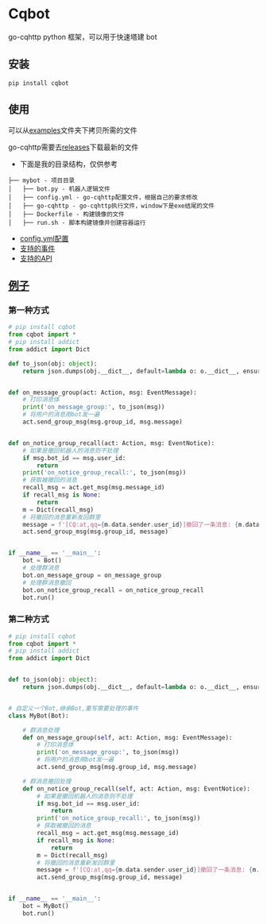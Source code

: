 # Cqbot

go-cqhttp python 框架，可以用于快速塔建 bot

## 安装

```shell
pip install cqbot
```

## 使用

可以从[examples](examples)文件夹下拷贝所需的文件

go-cqhttp需要去[releases](https://github.com/Mrs4s/go-cqhttp/releases)下载最新的文件

- 下面是我的目录结构，仅供参考

```
├── mybot - 项目目录
│   ├── bot.py - 机器人逻辑文件
│   ├── config.yml - go-cqhttp配置文件，根据自己的要求修改
│   ├── go-cqhttp - go-cqhttp执行文件，window下是exe结尾的文件
│   ├── Dockerfile - 构建镜像的文件
│   ├── run.sh - 脚本构建镜像并创建容器运行
```

- [config.yml配置](https://docs.go-cqhttp.org/guide/config.html#%E9%85%8D%E7%BD%AE%E4%BF%A1%E6%81%AF)
- [支持的事件](https://docs.go-cqhttp.org/event)
- [支持的API](https://docs.go-cqhttp.org/api)

## [例子](./examples)

### 第一种方式

```python
# pip install cqbot
from cqbot import *
# pip install addict
from addict import Dict

def to_json(obj: object):
    return json.dumps(obj.__dict__, default=lambda o: o.__dict__, ensure_ascii=False)


def on_message_group(act: Action, msg: EventMessage):
    # 打印消息体
    print('on_message_group:', to_json(msg))
    # 将用户的消息用bot发一遍
    act.send_group_msg(msg.group_id, msg.message)


def on_notice_group_recall(act: Action, msg: EventNotice):
    # 如果是撤回机器人的消息则不处理
    if msg.bot_id == msg.user_id:
        return
    print('on_notice_group_recall:', to_json(msg))
    # 获取被撤回的消息
    recall_msg = act.get_msg(msg.message_id)
    if recall_msg is None:
        return
    m = Dict(recall_msg)
    # 将撤回的消息重新发回群里
    message = f'[CQ:at,qq={m.data.sender.user_id}]撤回了一条消息: {m.data.message}'
    act.send_group_msg(msg.group_id, message)


if __name__ == '__main__':
    bot = Bot()
    # 处理群消息
    bot.on_message_group = on_message_group
    # 处理群消息撤回
    bot.on_notice_group_recall = on_notice_group_recall
    bot.run()
```

### 第二种方式

```python
# pip install cqbot
from cqbot import *
# pip install addict
from addict import Dict


def to_json(obj: object):
    return json.dumps(obj.__dict__, default=lambda o: o.__dict__, ensure_ascii=False)


# 自定义一个Bot,继承Bot,重写需要处理的事件
class MyBot(Bot):

    # 群消息处理
    def on_message_group(self, act: Action, msg: EventMessage):
        # 打印消息体
        print('on_message_group:', to_json(msg))
        # 将用户的消息用bot发一遍
        act.send_group_msg(msg.group_id, msg.message)

    # 群消息撤回处理
    def on_notice_group_recall(self, act: Action, msg: EventNotice):
        # 如果是撤回机器人的消息则不处理
        if msg.bot_id == msg.user_id:
            return
        print('on_notice_group_recall:', to_json(msg))
        # 获取被撤回的消息
        recall_msg = act.get_msg(msg.message_id)
        if recall_msg is None:
            return
        m = Dict(recall_msg)
        # 将撤回的消息重新发回群里
        message = f'[CQ:at,qq={m.data.sender.user_id}]撤回了一条消息: {m.data.message}'
        act.send_group_msg(msg.group_id, message)


if __name__ == '__main__':
    bot = MyBot()
    bot.run()

```